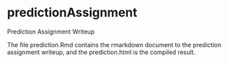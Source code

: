 # predictionAssignment
Prediction Assignment Writeup

The file prediction.Rmd contains the rmarkdown document to the prediction assignment writeup,
and the prediction.html is the compiled result.
